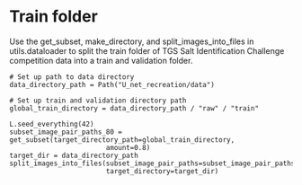 # Train folder
Use the get_subset, make_directory, and split_images_into_files in utils.dataloader to split the train folder of TGS Salt Identification Challenge competition data into a train and validation folder. 

```
# Set up path to data directory
data_directory_path = Path("U_net_recreation/data")

# Set up train and validation directory path
global_train_directory = data_directory_path / "raw" / "train"

L.seed_everything(42)
subset_image_pair_paths_80 = get_subset(target_directory_path=global_train_directory,
                        amount=0.8)
target_dir = data_directory_path
split_images_into_files(subset_image_pair_paths=subset_image_pair_paths_80,
                        target_directory=target_dir)
```


